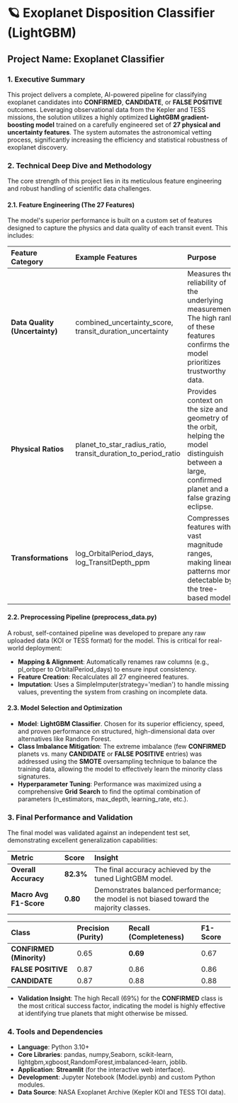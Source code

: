 # **🪐 Exoplanet Disposition Classifier (LightGBM)**

## **Project Name: Exoplanet Classifier**

### **1\. Executive Summary**

This project delivers a complete, AI-powered pipeline for classifying exoplanet candidates into **CONFIRMED**, **CANDIDATE**, or **FALSE POSITIVE** outcomes. Leveraging observational data from the Kepler and TESS missions, the solution utilizes a highly optimized **LightGBM gradient-boosting model** trained on a carefully engineered set of **27 physical and uncertainty features**. The system automates the astronomical vetting process, significantly increasing the efficiency and statistical robustness of exoplanet discovery.

### **2\. Technical Deep Dive and Methodology**

The core strength of this project lies in its meticulous feature engineering and robust handling of scientific data challenges.

#### **2.1. Feature Engineering (The 27 Features)**

The model's superior performance is built on a custom set of features designed to capture the physics and data quality of each transit event. This includes:

| Feature Category | Example Features | Purpose |
| :---- | :---- | :---- |
| **Data Quality (Uncertainty)** | combined\_uncertainty\_score, transit\_duration\_uncertainty | Measures the reliability of the underlying measurement. The high rank of these features confirms the model prioritizes trustworthy data. |
| **Physical Ratios** | planet\_to\_star\_radius\_ratio, transit\_duration\_to\_period\_ratio | Provides context on the size and geometry of the orbit, helping the model distinguish between a large, confirmed planet and a false grazing eclipse. |
| **Transformations** | log\_OrbitalPeriod\_days, log\_TransitDepth\_ppm | Compresses features with vast magnitude ranges, making linear patterns more detectable by the tree-based model. |

#### **2.2. Preprocessing Pipeline (preprocess\_data.py)**

A robust, self-contained pipeline was developed to prepare any raw uploaded data (KOI or TESS format) for the model. This is critical for real-world deployment:

* **Mapping & Alignment**: Automatically renames raw columns (e.g., pl\_orbper to OrbitalPeriod\_days) to ensure input consistency.  
* **Feature Creation**: Recalculates all 27 engineered features.  
* **Imputation**: Uses a SimpleImputer(strategy='median') to handle missing values, preventing the system from crashing on incomplete data.

#### **2.3. Model Selection and Optimization**

* **Model**: **LightGBM Classifier**. Chosen for its superior efficiency, speed, and proven performance on structured, high-dimensional data over alternatives like Random Forest.  
* **Class Imbalance Mitigation**: The extreme imbalance (few **CONFIRMED** planets vs. many **CANDIDATE** or **FALSE POSITIVE** entries) was addressed using the **SMOTE** oversampling technique to balance the training data, allowing the model to effectively learn the minority class signatures.  
* **Hyperparameter Tuning**: Performance was maximized using a comprehensive **Grid Search** to find the optimal combination of parameters (n\_estimators, max\_depth, learning\_rate, etc.).

### **3\. Final Performance and Validation**

The final model was validated against an independent test set, demonstrating excellent generalization capabilities:

| Metric | Score | Insight |
| :---- | :---- | :---- |
| **Overall Accuracy** | **82.3%** | The final accuracy achieved by the tuned LightGBM model. |
| **Macro Avg F1-Score** | **0.80** | Demonstrates balanced performance; the model is not biased toward the majority classes. |

| Class | Precision (Purity) | Recall (Completeness) | F1-Score |
| :---- | :---- | :---- | :---- |
| **CONFIRMED (Minority)** | 0.65 | **0.69** | 0.67 |
| **FALSE POSITIVE** | 0.87 | 0.86 | 0.86 |
| **CANDIDATE** | 0.87 | 0.88 | 0.88 |

* **Validation Insight**: The high Recall (69%) for the **CONFIRMED** class is the most critical success factor, indicating the model is highly effective at identifying true planets that might otherwise be missed.

### **4\. Tools and Dependencies**

* **Language**: Python 3.10+  
* **Core Libraries**: pandas, numpy,Seaborn, scikit-learn, lightgbm,xgboost,RandomForest,imbalanced-learn, joblib.  
* **Application**: **Streamlit** (for the interactive web interface).  
* **Development**: Jupyter Notebook (Model.ipynb) and custom Python modules.  
* **Data Source**: NASA Exoplanet Archive (Kepler KOI and TESS TOI data).